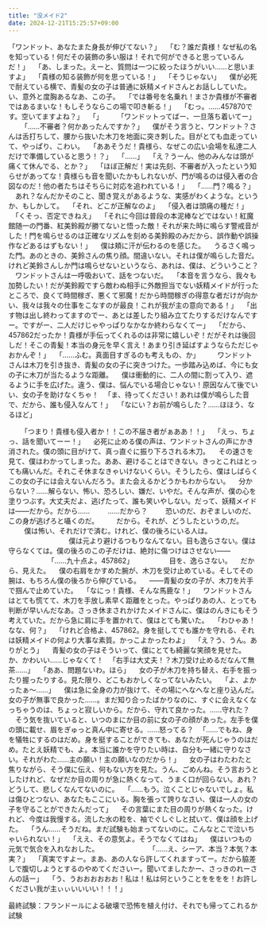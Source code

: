 ```yaml
---
title: "没メイド2"
date: 2024-12-21T15:25:57+09:00
---
```

「ワンドット、あなたまた身長が伸びてない？」
　「む？誰だ貴様！なぜ私の名を知っている！何だその装飾の多い服は！それで何ができると思っているんだ！」
　「あ、しまった。えーと、質問は一つに絞ったほうがいい……と思いますよ」
　「貴様の知る装飾が何を思っている！」
　「そうじゃない」
　僕が必死で耐えている横で、青髪の女の子は普通に妖精メイドさんとお話ししていた。い、意外と度胸あるなあ、この子。
　「では番号を名乗れ！まさか貴様が不審者ではあるまいな！もしそうならこの場で叩き斬る！」
　「むっ。……457870です。空いてますよね？」
　「」
　
　「ワンドットってばー、一旦落ち着いてー」
　
　「……不審者？何かあったんですか？」
　僕がそう言うと、ワンドット？さんは舌打ちして、腰から抜いた木刀を地面に突き刺した。目がとても血走っていて、やっぱり、こわい。
　「ああそうだ！貴様ら、なぜこの広い会場を私達二人だけで準備していると思う！？」
　「……」
　「え？うーん、他のみんなは頭が痛くて休んでる、とか？」
　「ほぼ正解だ！実は先刻、不審者が入ったという知らせがあってな！貴様らも音を聞いたかもしれないが、門が鳴るのは侵入者の合図なのだ！他の者たちはそちらに対応を追われている！」
　「……門？鳴る？」
　あれ？なんだかそのこと、聞き覚えがあるような、実感がわくような。というか、もしかして。
　「それ、どこが正解なのよ」
　「侵入者は頭痛の種だ！」
　「くそっ、否定できねえ」
　「それに今回は普段の本泥棒などではない！紅魔館随一の門番、紅美鈴殿が勝てないと悟った敵！それが来た時に鳴らす警戒音がした！門を鳴らせるのは正確なリズムを刻める美鈴殿のみだから、誤作動や誤操作などあるはずもない！」
　僕は頬に汗が伝わるのを感じた。
　うるさく鳴った門。あのときの、美鈴さんの焦り顔。間違いない。それは僕が鳴らした音だ。けれど美鈴さんしか門は鳴らせないというなら、あれは、僕は、どういうこと？
　ワンドットさんは一呼吸おいて、話をつないだ。
　「本音を言うなら、我々も加勢したい！だが美鈴殿ですら敵わぬ相手に外敵担当でない妖精メイドが行ったところで、良くて時間稼ぎ、悪くて邪魔！だから時間稼ぎの得意な者だけが向かい、我々は我々の仕事をこなすのが最良！これが我が主の意向である！」
　「出す物は出し終わってますのでー、あとは差したり組み立てたりするだけなんですー。ですがー、二人だけじゃやっぱりなかなか終わらなくてー」
　「だから、457862だったか！貴様が手伝ってくれるのは非常に嬉しいぞ！だがそれは後回しだ！そこの青髪！本当の身元を早く言え！あまり引き延ばすようならただじゃおかんぞ！」
　「……ふむ。真面目すぎるのも考えもの、か」
　
　ワンドットさんは木刀を引き抜き、青髪の女の子に突きつけた。一歩踏み込めば、今にも女の子に木刀が当たるような距離。
　僕は衝動的に、二人の間に割って入り、遮るように手を広げた。違う、僕は、悩んでいる場合じゃない！原因なんて後でいい、女の子を助けなくちゃ！
　「ま、待ってください！あれは僕が鳴らした音で、だから、誰も侵入なんて！」
　「なにい？お前が鳴らした？……ほほう、なるほど」
　
　
　
　

　
　「つまり！貴様も侵入者か！！この不届き者がぁああ！！」
　「えっ、ちょっ、話を聞いてーー！」
　必死に止める僕の声は、ワンドットさんの声にかき消された。僕の頭に目がけて、真っ直ぐに振り下ろされる木刀。
　その速さを見て、僕はわかってしまった。ああ、避けることはできない。きっとこれはとっても痛いんだ。それこそ休まなきゃいけないくらい。そうしたら、僕はしばらくこの女の子には会えないんだろう。また会えるかどうかもわからない。
　分からない？……解らない、怖い、恐ろしい、嫌だ、いやだ。そんな声が、僕の心を塗りつぶす。大丈夫だよ、逃げたって、誰も笑いやしない。だって、妖精メイドは――だから。だから……
　
　……だから？
　
　恐いのだ、おぞましいのだ、この身が逃げろと囁くのだ。
　
　だから。それが、どうしたというの,だ。
　
　僕は怖い、それだけで済む。けれど、僕の後ろにいる人は。
　
　
　
　
　
　
　僕は元より避けるつもりなんてない。目も逸らさない。僕は守らなくては。僕の後ろのこの子だけは、絶対に傷つけはさせない――
　
　
　
　
　「……九十点よ。457862」
　
　
　
　目を、逸らさない。
　だから、見えた。
　僕の右肩をかすめた腕が、木刀を受け止めている。そしてその腕は、もちろん僕の後ろから伸びている。
　――青髪の女の子が、木刀を片手で掴んで止めていた。
　「なにっ！貴様、そんな馬鹿な！」
　ワンドットさんはとても慌てて、木刀を手放し素早く距離をとった。やっぱりあの人、とっても判断が早いんだなあ。さっき休まされかけたメイドさんに、僕はのんきにもそう考えていた。だから急に肩に手を置かれて、僕はとても驚いた。
　「わひゃあ！なな、何？」
　「けれど合格よ、457862。身を挺してでも誰かを守れる、それは妖精メイドの何より大事な素質。かっこよかったわよ」
　「え？う、うん。ありがとう」
　青髪の女の子はそういって、僕にとても綺麗な笑顔を見せた。か、かわいい……じゃなくて！
　「右手は大丈夫！？木刀受け止めるだなんて無茶……」
　「ああ、問題ないわ。ほら」
　女の子が木刀を持ち替え、右手を振ったり握ったりする。見た限り、どこもおかしくなってないみたい。
　「よ、よかったぁ〜……」
　僕は急に全身の力が抜けて、その場にへなへなと座り込んだ。女の子が無事で良かった……。まだ知り合ったばかりなのに、すぐに会えなくなっちゃうのは、ちょっと寂しいから。だから、守れて良かった。……守れた？
　そう気を抜いていると、いつのまにか目の前に女の子の顔があった。左手を僕の頭に載せ、眉をぎゅっと真ん中に寄せる。……怒ってる？
　「……でもね、身を犠牲にするのはだめ。身を挺することができても、あなたが死んじゃうのはだめ。たとえ妖精でも、よ。本当に誰かを守りたい時は、自分も一緒に守りなさい。それがわた……主の願い！主の願いなのだから！」
　女の子はわたわたと焦りながら、そう僕に伝え、何もない方を見た。うん、ごめんね。そう言おうとしたけれど、なぜだか目の周りが急に熱くなって、うまく口が回らない。あれ？どうして、悲しくなんてないのに。
　「……もう。泣くことじゃないでしょ。私は傷ひとつない、あなたもここにいる。胸を張って誇りなさい、僕は一人の女の子を守ることができたんだって」
　その言葉にまた目の周りが熱くなった。けれど、今度は我慢する。流した水の粒を、袖でぐしぐしと拭いて、僕は顔を上げた。
　「うん……そうだね。まだ試験も始まってないのに。こんなとこで泣いちゃいられない！」
　「ええ、その意気よ。そうでなくてはね」
　僕はいつもの元気で気合を入れなおした。
　
　
　
　
　
　「……え、シーア、本当？本気？本実？」
　「真実ですよー。まあ、あの人なら許してくれますってー。だから脇差しで腹切しようとするのやめてくださいー。聞いてましたかー、さっきのれーさんの話ー」
　「う、うおおおおおお！私は！私は何ということをををを！お許しください我が主ぃぃいいいい！！！」


最終試験：フランドールによる破壊で恐怖を植え付け、それでも帰ってこれるか試験
　
　
